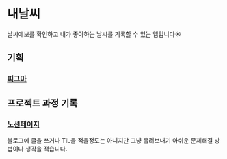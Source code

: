 # 내날씨
날씨예보를 확인하고 내가 좋아하는 날씨를 기록할 수 있는 앱입니다☀️



## 기획
### [피그마](https://www.figma.com/file/SaBmOwzqboOhKdFHXJBZYr/%EB%82%B4%EB%82%A0%EC%94%A8?node-id=0%3A1&t=gIVvaswUrAC5jRpA-1)




## 프로젝트 과정 기록
### [노션페이지](https://steelzoo.notion.site/447dfe45d7534499b7cc7b59ce2a9368)
블로그에 글을 쓰거나 TiL을 적을정도는 아니지만 그냥 흘려보내기 아쉬운 문제해결 방법이나 생각을 적습니다.<br/>
